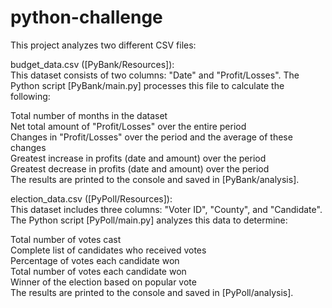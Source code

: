 # python-challenge

This project analyzes two different CSV files:<br />

budget_data.csv ([PyBank/Resources]):<br />
This dataset consists of two columns: "Date" and "Profit/Losses". The Python script [PyBank/main.py] processes this file to calculate the following:<br />

Total number of months in the dataset<br />
Net total amount of "Profit/Losses" over the entire period<br />
Changes in "Profit/Losses" over the period and the average of these changes<br />
Greatest increase in profits (date and amount) over the period<br />
Greatest decrease in profits (date and amount) over the period<br />
The results are printed to the console and saved in [PyBank/analysis].<br />

election_data.csv ([PyPoll/Resources]):<br />
This dataset includes three columns: "Voter ID", "County", and "Candidate". The Python script [PyPoll/main.py] analyzes this data to determine:<br />

Total number of votes cast<br />
Complete list of candidates who received votes<br />
Percentage of votes each candidate won<br />
Total number of votes each candidate won<br />
Winner of the election based on popular vote<br />
The results are printed to the console and saved in [PyPoll/analysis].<br />
